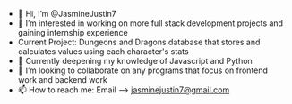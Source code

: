 - 👋 Hi, I’m @JasmineJustin7
- 👀 I’m interested in working on more full stack development projects and gaining internship experience
- Current Project: Dungeons and Dragons database that stores and calculates values using each character's stats 
- 🌱 Currently deepening my knowledge of Javascript and Python
- 💞️ I’m looking to collaborate on any programs that focus on frontend work and backend work 
- 📫 How to reach me: Email --> jasminejustin7@gmail.com

<!---
JasmineJustin7/JasmineJustin7 is a ✨ special ✨ repository because its `README.md` (this file) appears on your GitHub profile.
You can click the Preview link to take a look at your changes.
--->

